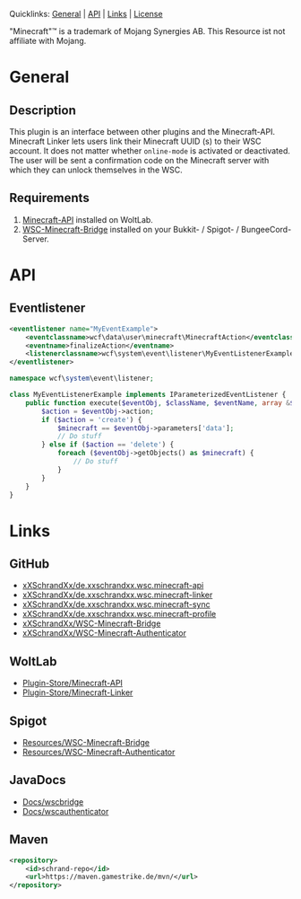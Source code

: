 Quicklinks: [General](#general) | [API](#api) | [Links](#links) | [License](https://github.com/xXSchrandXx/de.xxschrandxx.wsc.minecraft-linker/blob/main/LICENSE)

"Minecraft"™ is a trademark of Mojang Synergies AB. This Resource ist not affiliate with Mojang.

# General
## Description
This plugin is an interface between other plugins and the Minecraft-API.
Minecraft Linker lets users link their Minecraft UUID (s) to their WSC account.
It does not matter whether `online-mode` is activated or deactivated. The user will be sent a confirmation code on the Minecraft server with which they can unlock themselves in the WSC.
## Requirements
1. [Minecraft-API](#links) installed on WoltLab.
2. [WSC-Minecraft-Bridge](#links) installed on your Bukkit- / Spigot- / BungeeCord-Server.
# API
## Eventlistener
```XML
<eventlistener name="MyEventExample">
    <eventclassname>wcf\data\user\minecraft\MinecraftAction</eventclassname>
    <eventname>finalizeAction</eventname>
    <listenerclassname>wcf\system\event\listener\MyEventListenerExample</listenerclassname>
</eventlistener>
```
```PHP
namespace wcf\system\event\listener;

class MyEventListenerExample implements IParameterizedEventListener {
    public function execute($eventObj, $className, $eventName, array &$parameters) {
        $action = $eventObj->action;
        if ($action = 'create') {
            $minecraft == $eventObj->parameters['data'];
            // Do stuff
        } else if ($action == 'delete') {
            foreach ($eventObj->getObjects() as $minecraft) {
                // Do stuff
            }
        }
    }
}
```
# Links
## GitHub
* [xXSchrandXx/de.xxschrandxx.wsc.minecraft-api](https://github.com/xXSchrandXx/de.xxschrandxx.wsc.minecraft-api)
* [xXSchrandXx/de.xxschrandxx.wsc.minecraft-linker](https://github.com/xXSchrandXx/de.xxschrandxx.wsc.minecraft-linker)
* [xXSchrandXx/de.xxschrandxx.wsc.minecraft-sync](https://github.com/xXSchrandXx/de.xxschrandxx.wsc.minecraft-sync)
* [xXSchrandXx/de.xxschrandxx.wsc.minecraft-profile](https://github.com/xXSchrandXx/de.xxschrandxx.wsc.minecraft-profile)
* [xXSchrandXx/WSC-Minecraft-Bridge](https://github.com/xXSchrandXx/WSC-Minecraft-Bridge)
* [xXSchrandXx/WSC-Minecraft-Authenticator](https://github.com/xXSchrandXx/WSC-Minecraft-Authenticator)

## WoltLab
* [Plugin-Store/Minecraft-API](https://www.woltlab.com/pluginstore/file/7077-minecraft-api/)
* [Plugin-Store/Minecraft-Linker](https://www.woltlab.com/pluginstore/file/7093-minecraft-linker/)
## Spigot
* [Resources/WSC-Minecraft-Bridge](https://www.spigotmc.org/resources/wsc-minecraft-bridge.100716/)
* [Resources/WSC-Minecraft-Authenticator](https://www.spigotmc.org/resources/wsc-minecraft-authenticator.101169/)
## JavaDocs
* [Docs/wscbridge](https://maven.gamestrike.de/docs/wscbridge/)
* [Docs/wscauthenticator](https://maven.gamestrike.de/docs/wscauthenticator/)
## Maven
```XML
<repository>
	<id>schrand-repo</id>
	<url>https://maven.gamestrike.de/mvn/</url>
</repository>
```